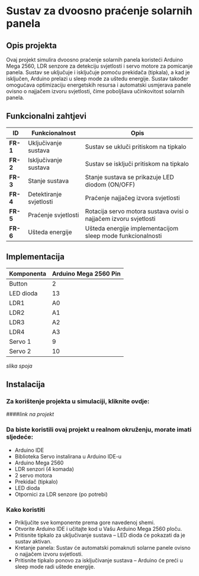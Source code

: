 # Sustav za dvoosno praćenje solarnih panela

## Opis projekta

Ovaj projekt simulira dvoosno praćenje solarnih panela koristeći Arduino Mega 2560, LDR senzore za detekciju svjetlosti i servo motore za pomicanje panela. Sustav se uključuje i isključuje pomoću prekidača (tipkala), a kad je isključen, Arduino prelazi u sleep mode za uštedu energije. Sustav također omogućava optimizaciju energetskih resursa i automatski usmjerava panele ovisno o najjačem izvoru svjetlosti, čime poboljšava učinkovitost solarnih panela.

## Funkcionalni zahtjevi

| ID       | Funkcionalnost      | Opis                                                     |
| -------- | ------------------- | -------------------------------------------------------- |
| **FR-1** | Uključivanje sustava   | Sustav se ukluči pritiskom na tipkalo                 |
| **FR-2** | Isključivanje sustava  | Sustav se isključi pritiskom na tipkalo               |
| **FR-3** | Stanje sustava  | Stanje sustava se prikazuje LED diodom (ON/OFF)              |
| **FR-4** | Detektiranje svjetlosti  | Praćenje najjačeg izvora svjetlosti                 |
| **FR-5** | Praćenje svjetlosti  | Rotacija servo motora sustava ovisi o najjačem izvoru svjetlosti  |
| **FR-6** | Ušteda energije  | Ušteda energije implementacijom sleep mode funkcionalnosti  |


## Implementacija

| Komponenta | Arduino Mega 2560 Pin |
|-------------------|-------------------|
| Button | 2 |
| LED dioda  | 13 |
| LDR1  | A0 |
| LDR2 | A1 |
| LDR3 | A2 |
| LDR4 | A3 |
| Servo 1 | 9 |
| Servo 2 | 10 |

*slika spoja*

## Instalacija

### Za korištenje projekta u simulaciji, kliknite ovdje:

####*link na projekt*

### Da biste koristili ovaj projekt u realnom okruženju, morate imati sljedeće:
- Arduino IDE
- Biblioteka Servo instalirana u Arduino IDE-u
- Arduino Mega 2560
- LDR senzori (4 komada)
- 2 servo motora
- Prekidač (tipkalo)
- LED dioda
- Otpornici za LDR senzore (po potrebi)

### Kako koristiti
- Priključite sve komponente prema gore navedenoj shemi.
- Otvorite Arduino IDE i učitajte kod u Vašu Arduino Mega 2560 ploču.
- Pritisnite tipkalo za uključivanje sustava – LED dioda će pokazati da je sustav aktivan.
- Kretanje panela: Sustav će automatski pomaknuti solarne panele ovisno o najjačem izvoru svjetlosti.
- Pritisnite tipkalo ponovo za isključivanje sustava – Arduino će preći u sleep mode radi uštede energije.

